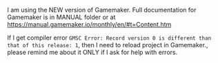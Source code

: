 I am using the NEW version of Gamemaker. Full documentation for Gamemaker is in MANUAL folder or at https://manual.gamemaker.io/monthly/en/#t=Content.htm

If I get compiler error  `GMSC Error: Record version 0 is different than that of this release: 1`, then I need to reload project in Gamemaker., please remind me about it ONLY if I ask for help with errors.